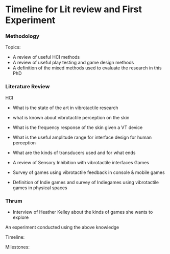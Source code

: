 # Timeline for Lit review and First Experiment

### Methodology
Topics: 
* A review of useful HCI methods 
* A review of useful play testing and game design methods 
* A definition of the mixed methods used to evaluate the research in this PhD 

### Literature Review  
HCI
* What is the state of the art in vibrotactile research 
* what is known about vibrotactile perception on the skin
* What is the frequency response of the skin given a VT device 
* What is the useful amplitude range for interface design for human perception 
* What are the kinds of transducers used and for what ends 
* A review of Sensory Inhibition with vibrotactile interfaces 
Games 
* Survey of games using vibrotactile feedback in console & mobile games
	 
* Definition of Indie games and survey of Indiegames using vibrotactile games in physical spaces

### Thrum
* Interview of Heather Kelley about the kinds of games she wants to explore

An experiment conducted using the above knowledge 

Timeline: 

Milestones: 



